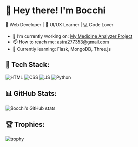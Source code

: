# 👋 Hey there! I'm Bocchi

🌱 Web Developer | 🎨 UI/UX Learner | 💻 Code Lover

- 🔭 I’m currently working on: [My Medicine Analyzer Project](https://data-analyzerrr.netlify.app/)
- 📫 How to reach me: astra277353@gmail.com
- 🧠 Currently learning: Flask, MongoDB, Three.js

## 🔧 Tech Stack:
![HTML](https://img.shields.io/badge/-HTML5-E34F26?style=flat&logo=html5&logoColor=white)
![CSS](https://img.shields.io/badge/-CSS3-1572B6?style=flat&logo=css3)
![JS](https://img.shields.io/badge/-JavaScript-F7DF1E?style=flat&logo=javascript)
![Python](https://img.shields.io/badge/-Python-3776AB?style=flat&logo=python)

## 📊 GitHub Stats:
![Bocchi's GitHub stats](https://github-readme-stats.vercel.app/api?username=bocchi277&show_icons=true&theme=tokyonight)

## 🏆 Trophies:
![trophy](https://github-profile-trophy.vercel.app/?username=bocchi277&theme=onedark)
